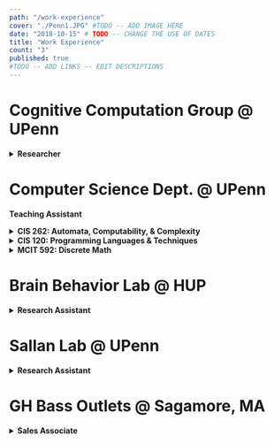 ```yaml
---
path: "/work-experience"
cover: "./Penn1.JPG" #TODO -- ADD IMAGE HERE
date: "2018-10-15" # TODO -- CHANGE THE USE OF DATES
title: "Work Experience"
count: "3"
published: true
#TODO -- ADD LINKS -- EDIT DESCRIPTIONS
---
```

# Cognitive Computation Group @ UPenn
<details>
  <summary><b>Researcher</b></summary>

*February 2019 - Present*
The Cognitive Computation Group (CogComp) is one of the foremost research groups in the field of Natural Language Processing (NLP) run by Professor Dan Roth.

NLP is a branch of machine learning that combines linguistics with computer science to teach machines how to do tasks such as machine translation, information extraction, document summarization, and question answering (think Google search, chatbots, and recommendation systems).

I have been working as a researcher in this lab for nearly two years, both as a paid researcher and for academic credit through independent study. For more info about my research projects, please check out the Projects tab.
  
</details>

# Computer Science Dept. @ UPenn
**Teaching Assistant**
<details>
  <summary><b>CIS 262: Automata, Computability, & Complexity</b></summary>

*August 2020 - December 2020*
CIS 262 is an intermediate-level, proof-based computing theory course, which focuses on computation theory. It is the most abstract core requirement for CS students. As a TA, I hold weekly office hours, grade assignments, and answer questions on Piazza, an online class message board.
  
</details>

<details>
  <summary><b>CIS 120: Programming Languages & Techniques</b></summary>

*August 2019 - December 2019*
CIS 120 is an introductory programming techniques course that is required for all CS majors at Penn. It teaches programming in Java and OCaml.

I taught a weekly, hour-long recitation class, and I held two hours of office hours per week to provide help with homework and general computer science concepts.

I graded assignments, performed code reviews where I met individually with students to discuss the code in their homework assignments. I proctored and graded exams. I served on a committee dedicated to answering questions from students on Piazza, where we fielded thousands of questions throughout the semester.
  
</details>

<details>
  <summary><b>MCIT 592: Discrete Math</b></summary>

*August 2019 - December 2019*
MCIT 592 is an online, proof-based discrete math course designed for computer science Master's students who did not major in CS as undergraduates. I served as a grader for this course and as a resource to CS students, and was offered a head TA position.
  
</details>


# Brain Behavior Lab @ HUP
<details>
  <summary><b>Research Assistant</b></summary>

*August 2018 - December 2018*
I assisted the database programmer with improving the database interface for the research lab.
  
</details>


# Sallan Lab @ UPenn
<details>
  <summary><b>Research Assistant</b></summary>

*May 2018 - August 2018*
I helped construct a reliable fossil fish database to be used for future research analysis in the field of paleobiology.
  
</details>

# GH Bass Outlets @ Sagamore, MA
<details>
  <summary><b>Sales Associate</b></summary>

*September 2016 - August 2017*
I worked the register and the sales floor, stocked merchandise, and provided customer service.
  
</details>